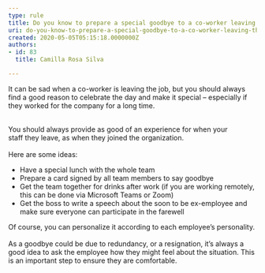```yaml
---
type: rule
title: Do you know to prepare a special goodbye to a co-worker leaving the company?
uri: do-you-know-to-prepare-a-special-goodbye-to-a-co-worker-leaving-the-company
created: 2020-05-05T05:15:18.0000000Z
authors:
- id: 83
  title: Camilla Rosa Silva

---
```




<span class='intro'> It can be sad when a co-worker is leaving the job, but you should always find a good reason to celebrate the day and make it special – especially if they worked for the company for a long time.<br><div><br>You should always provide as&#160;good of an experience for when your staff&#160;they leave, as&#160;when they joined the organization.</div><div>&#160;<br>Here are some ideas&#58;<br><ul><li>Have a special lunch with the whole team</li><li>Prepare a card signed by all team members to say goodbye</li><li>Get the team together for drinks after work (if you are working remotely, this can be done via Microsoft Teams or Zoom)</li><li>Get the boss to write a speech about the soon to be ex-employee&#160;and make sure everyone can participate in the farewell​<br></li></ul>Of course, you can personalize it according to each employee’s personality.<br>&#160;<br>As a goodbye could be due to redundancy, or a resignation, it’s always a good idea to ask the employee how they might feel about the situation. This is an important step to ensure&#160;they are comfortable.&#160;<br></div><div><br></div><div>​​​<br></div> </span>

<div class="ms-rtestate-read ms-rte-wpbox" unselectable="on"><div class="ms-rtestate-notify  ms-rtestate-read 44dab39a-9301-49d6-af2f-a7d9ae0ecb51" id="div_44dab39a-9301-49d6-af2f-a7d9ae0ecb51" unselectable="on"></div><div id="vid_44dab39a-9301-49d6-af2f-a7d9ae0ecb51" unselectable="on" style="display&#58;none;"></div></div>​<br>


